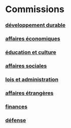 Commissions
===========


### [développement durable](developpement-durable)

### [affaires économiques](affaires-economiques)

### [éducation et culture](education-culture)

### [affaires sociales](affaires-sociales)

### [lois et administration](lois)

### [affaires étrangères](affaires-etrangeres)

### [finances](finances)

### [défense](defense)
